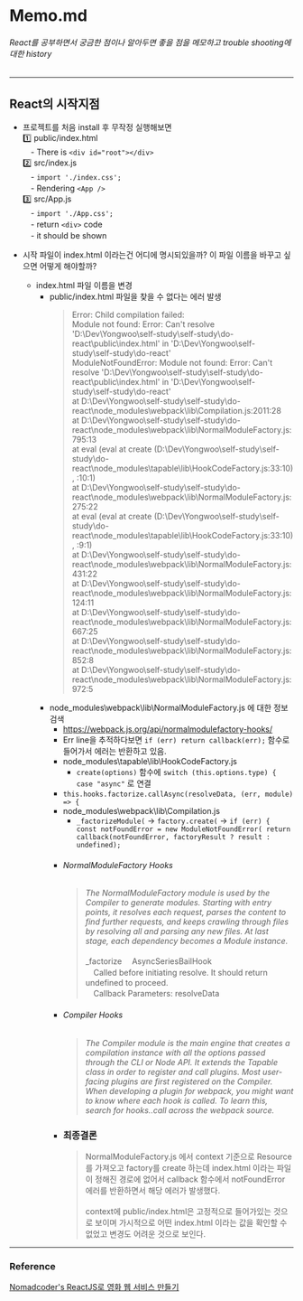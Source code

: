 # Memo.md
###### React를 공부하면서 궁금한 점이나 알아두면 좋을 점을 메모하고 trouble shooting에 대한 history

---
## React의 시작지점

- 프로젝트를 처음 install 후 무작정 실행해보면\
  1️⃣ public/index.html \
  　- There is `<div id="root"></div>`\
  2️⃣ src/index.js\
  　- `import './index.css';`\
  　- Rendering `<App />`\
  3️⃣ src/App.js \
  　- `import './App.css';`\
  　- return `<div>` code\
  　- it should be shown

- 시작 파일이 index.html 이라는건 어디에 명시되있을까? 이 파일 이름을 바꾸고 싶으면 어떻게 해야할까?
  - index.html 파일 이름을 변경
    - public/index.html 파일을 찾을 수 없다는 에러 발생
      > Error: Child compilation failed:\
  Module not found: Error: Can't resolve 'D:\Dev\Yongwoo\self-study\self-study\do-react\public\index.html' in 'D:\Dev\Yongwoo\self-study\self-study\do-react'\
  ModuleNotFoundError: Module not found: Error: Can't resolve 'D:\Dev\Yongwoo\self-study\self-study\do-react\public\index.html' in 'D:\Dev\Yongwoo\self-study\self-study\do-react'\
      at D:\Dev\Yongwoo\self-study\self-study\do-react\node_modules\webpack\lib\Compilation.js:2011:28\
      at D:\Dev\Yongwoo\self-study\self-study\do-react\node_modules\webpack\lib\NormalModuleFactory.js:795:13\
      at eval (eval at create (D:\Dev\Yongwoo\self-study\self-study\do-react\node_modules\tapable\lib\HookCodeFactory.js:33:10), <anonymous>:10:1)\
      at D:\Dev\Yongwoo\self-study\self-study\do-react\node_modules\webpack\lib\NormalModuleFactory.js:275:22\
      at eval (eval at create (D:\Dev\Yongwoo\self-study\self-study\do-react\node_modules\tapable\lib\HookCodeFactory.js:33:10), <anonymous>:9:1)\
      at D:\Dev\Yongwoo\self-study\self-study\do-react\node_modules\webpack\lib\NormalModuleFactory.js:431:22\
      at D:\Dev\Yongwoo\self-study\self-study\do-react\node_modules\webpack\lib\NormalModuleFactory.js:124:11\
      at D:\Dev\Yongwoo\self-study\self-study\do-react\node_modules\webpack\lib\NormalModuleFactory.js:667:25\
      at D:\Dev\Yongwoo\self-study\self-study\do-react\node_modules\webpack\lib\NormalModuleFactory.js:852:8\
      at D:\Dev\Yongwoo\self-study\self-study\do-react\node_modules\webpack\lib\NormalModuleFactory.js:972:5
    - node_modules\webpack\lib\NormalModuleFactory.js 에 대한 정보 검색
      - https://webpack.js.org/api/normalmodulefactory-hooks/
      - Err line을 추적하다보면 `if (err) return callback(err);` 함수로 들어가서 에러는 반환하고 있음.
      - node_modules\tapable\lib\HookCodeFactory.js
        - `create(options)` 함수에 `switch (this.options.type) { case "async"` 로 연결
      - `this.hooks.factorize.callAsync(resolveData, (err, module) => {`
      - node_modules\webpack\lib\Compilation.js
        - `_factorizeModule(` → `factory.create(` → `if (err) { const notFoundError = new ModuleNotFoundError( return callback(notFoundError, factoryResult ? result : undefined);`
      - ###### NormalModuleFactory Hooks
        >_The NormalModuleFactory module is used by the Compiler to generate modules. Starting with entry points, it resolves each request, parses the content to find further requests, and keeps crawling through files by resolving all and parsing any new files. At last stage, each dependency becomes a Module instance._\
        \
        _factorize
      　AsyncSeriesBailHook\
      　Called before initiating resolve. It should return undefined to proceed.\
      　Callback Parameters: resolveData
      - ###### Compiler Hooks
        >_The Compiler module is the main engine that creates a compilation instance with all the options passed through the CLI or Node API. It extends the Tapable class in order to register and call plugins. Most user-facing plugins are first registered on the Compiler. When developing a plugin for webpack, you might want to know where each hook is called. To learn this, search for hooks.<hook name>.call across the webpack source._
      - ### 최종결론
        > NormalModuleFactory.js 에서 context 기준으로 Resource를 가져오고 factory를 create 하는데 index.html 이라는 파일이 정해진 경로에 없어서 callback 함수에서 notFoundError 에러를 반환하면서 해당 에러가 발생했다.\
        \
        context에 public/index.html은 고정적으로 들어가있는 것으로 보이며 가시적으로 어떤 index.html 이라는 값을 확인할 수 없었고 변경도 어려운 것으로 보인다.
        
---

### Reference
[Nomadcoder's ReactJS로 영화 웹 서비스 만들기](https://nomadcoders.co/react-for-beginners/lobby)
